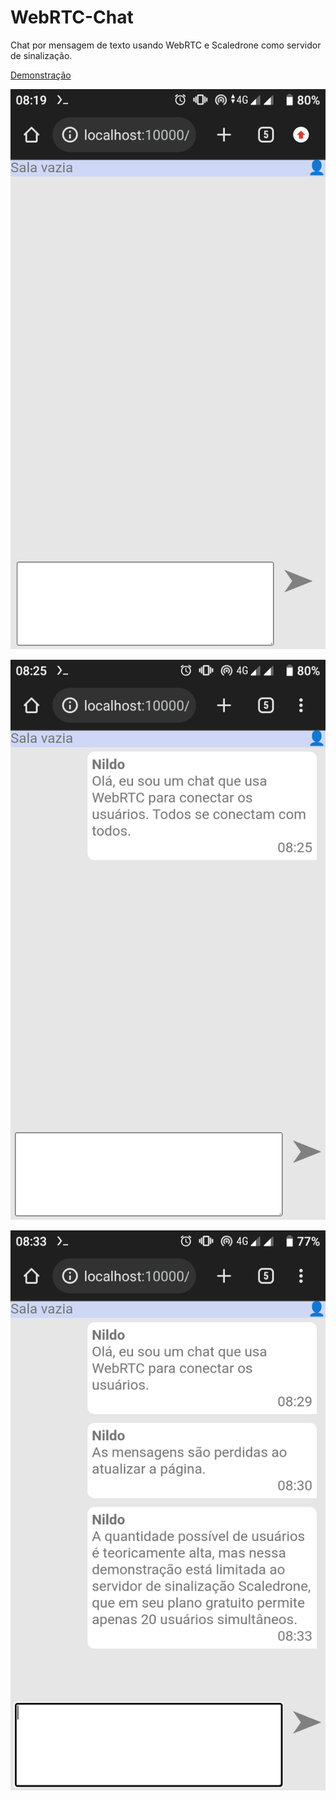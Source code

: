 # WebRTC-Chat
  

Chat por mensagem de texto usando WebRTC e Scaledrone como servidor de sinalização.
  

[Demonstração](https://nildopontes.com.br/WebRTC-Chat/index.html)
  

![](img/image1.png)
 

![](img/image2.png)
  

![](img/image3.png)
  
